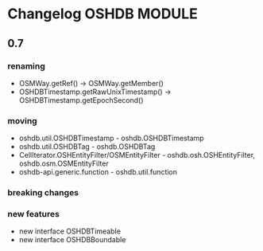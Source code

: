 Changelog OSHDB MODULE
======================

## 0.7

### renaming
 - OSMWay.getRef() -> OSMWay.getMember()
 - OSHDBTimestamp.getRawUnixTimestamp() -> OSHDBTimestamp.getEpochSecond()
 
### moving
 - oshdb.util.OSHDBTimestamp - oshdb.OSHDBTimestamp
 - oshdb.util.OSHDBTag - oshdb.OSHDBTag
 - CellIterator.OSHEntityFilter/OSMEntityFilter - oshdb.osh.OSHEntityFilter, oshdb.osm.OSMEntityFilter
 - oshdb-api.generic.function - oshdb.util.function
 

### breaking changes

### new features
 - new interface OSHDBTimeable
 - new interface OSHDBBoundable

